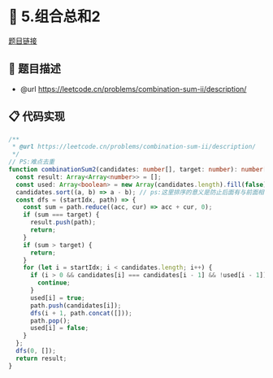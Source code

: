 # 🎯 5.组合总和2

[题目链接](https://leetcode.cn/problems/combination-sum-ii/description/)

## 📝 题目描述
* @url https://leetcode.cn/problems/combination-sum-ii/description/

## 📋 代码实现
```typescript
/**
 * @url https://leetcode.cn/problems/combination-sum-ii/description/
 */
// PS:难点去重
function combinationSum2(candidates: number[], target: number): number[][] {
  const result: Array<Array<number>> = [];
  const used: Array<boolean> = new Array(candidates.length).fill(false);
  candidates.sort((a, b) => a - b); // ps:这里排序的意义是防止后面有与前面相同的元素
  const dfs = (startIdx, path) => {
    const sum = path.reduce((acc, cur) => acc + cur, 0);
    if (sum === target) {
      result.push(path);
      return;
    }
    if (sum > target) {
      return;
    }
    for (let i = startIdx; i < candidates.length; i++) {
      if (i > 0 && candidates[i] === candidates[i - 1] && !used[i - 1]) {
        continue;
      }
      used[i] = true;
      path.push(candidates[i]);
      dfs(i + 1, path.concat([]));
      path.pop();
      used[i] = false;
    }
  };
  dfs(0, []);
  return result;
}

```
